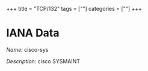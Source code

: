 +++
title = "TCP/132"
tags = [""]
categories = [""]
+++

# IANA Data

_Name:_ cisco-sys

_Description:_ cisco SYSMAINT

